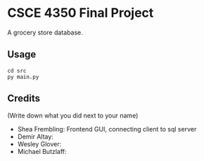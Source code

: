 ﻿# CSCE 4350 Final Project

A grocery store database.

## Usage

```
cd src
py main.py
```

## Credits
(Write down what you did next to your name)
* Shea Frembling: Frontend GUI, connecting client to sql server
* Demir Altay: 
* Wesley Glover: 
* Michael Butzlaff: 
